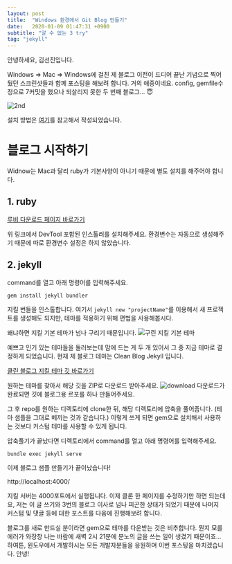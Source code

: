 ```yaml
---
layout: post
title:  "Windows 환경에서 Git Blog 만들기"
date:   2020-01-09 01:47:31 +0900
subtitle: "알 수 없는 3 try"
tag: "jekyll"
---
```


안녕하세요, 김선진입니다. 

Windows => Mac => Windows에 걸친 제 블로그 이전이 드디어 끝난 기념으로 찍어뒀던 스크린샷들과 함께 포스팅을 해보려 합니다. 거의 애증이네요.
config, gemfile수정으로 7커밋을 했으나 되살리지 못한 두 번째 블로그... :innocent:

![2nd](../../../img/posts/second-git-branch.PNG)

설치 방법은 [여기][jekyll]를 참고해서 작성되었습니다.


# 블로그 시작하기
Widnow는 Mac과 달리 ruby가 기본사양이 아니기 때문에 별도 설치를 해주어야 합니다.

## 1. ruby

[루비 다운로드 페이지 바로가기][ruby-install] 

위 링크에서 DevTool 포함된 인스톨러를 설치해주세요.
환경변수는 자동으로 생성해주기 때문에 따로 환경변수 설정은 하지 않았습니다.

## 2. jekyll

command를 열고 아래 명령어를 입력해주세요.
```
gem install jekyll bundler
```

지킬 번들을 인스톨합니다. 여기서 ```jekyll new "projectName"```를 이용해서 새 프로젝트를 생성해도 되지만, 테마를 적용하기 위해 편법을 사용해봅시다.

왜냐하면 지킬 기본 테마가 넘나 구리기 때문입니다.
![구린 지킬 기본 테마](../../../img/posts/jekyll-default-theme.png)

예쁘고 인기 있는 테마들을 둘러보는데 맘에 드는 게 두 개 있어서 그 중 지금 테마로 결정하게 되었습니다.
현재 제 블로그 테마는 Clean Blog Jekyll 입니다.

[클린 블로그 지킬  테마 깃 바로가기][theme]

원하는 테마를 찾아서 해당 깃을 ZIP로 다운로드 받아주세요.
![download](../../../img/posts/download-git.PNG)
다운로드가 완료되면 깃에 블로그용 르포를 하나 만들어주세요.

그 후 repo를 원하는 디렉토리에 clone한 뒤, 해당 디렉토리에 압축을 풀어줍니다. (테마 샘플을 그대로 베끼는 것과 같습니다.) 이렇게 쓰게 되면 gem으로 설치해서 사용하는 것보다 커스텀 테마를 사용할 수 있게 됩니다.

압축풀기가 끝났다면 디렉토리에서 command를 열고 아래 명령어를 입력해주세요.

```
bundle exec jekyll serve
```
이제 블로그 샘플 만들기가 끝이났습니다!

http://localhost:4000/

지킬 서버는 4000포트에서 실행됩니다.
이제 클론 한 페이지를 수정하기만 하면 되는데요, 저는 이 글 쓰기와 3번의 블로그 이사로 넘나 피곤한 상태가 되었기 때문에 나머지 커스텀 및 댓글 등에 대한 포스트를 다음에 진행해보려 합니다.

블로그를 새로 만드실 분이라면 gem으로 테마를 다운받는 것은 비추합니다. 뭔지 모를 에러가 와장창 나는 바람에 새벽 2시 21분에 분노의 글을 쓰는 일이 생겼기 때문이죠... 하여튼, 윈도우에서 개발하시는 모든 개발자분들을 응원하며 이번 포스팅을 마치겠습니다. 안녕!

[jekyll]: https://jekyllrb-ko.github.io/docs/usage/
[ruby-install]: https://rubyinstaller.org/downloads/
[theme]: https://github.com/BlackrockDigital/startbootstrap-clean-blog-jekyll
